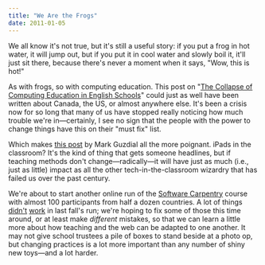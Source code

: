 ```yaml
---
title: "We Are the Frogs"
date: 2011-01-05
---
```

We all know it's not true, but it's still a useful story: if you put a frog in hot water, it will jump out, but if you put it in cool water and slowly boil it, it'll just sit there, because there's never a moment when it says, "Wow, this is hot!"

As with frogs, so with computing education. This post on "<a href="http://blog.sciencecampaign.org.uk/?p=2616">The Collapse of Computing Education in English Schools</a>" could just as well have been written about Canada, the US, or almost anywhere else. It's been a crisis now for so long that many of us have stopped really noticing how much trouble we're in—certainly, I see no sign that the people with the power to change things have this on their "must fix" list.

Which makes <a href="http://computinged.wordpress.com/2011/01/05/oversold-and-underused-the-ipad-edition/">this post</a> by Mark Guzdial all the more poignant. iPads in the classroom? It's the kind of thing that gets someone headlines, but if teaching methods don't change—radically—it will have just as much (i.e., just as little) impact as all the other tech-in-the-classroom wizardry that has failed us over the past century.

We're about to start another online run of the <a href="https://software-carpentry.org/">Software Carpentry</a> course with almost 100 participants from half a dozen countries. A lot of things <a href="https://software-carpentry.org/2010/12/fall-2010-what-went-right-what-went-wrong/">didn't</a> <a href="https://software-carpentry.org/2010/12/peer-to-peer/">work</a> in last fall's run; we're hoping to fix some of those this time around, or at least make <em>different</em> mistakes, so that we can learn a little more about how teaching and the web can be adapted to one another. It may not give school trustees a pile of boxes to stand beside at a photo op, but changing practices is a lot more important than any number of shiny new toys—and a lot harder.
